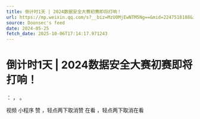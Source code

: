 ```yaml
---
title: 倒计时1天 | 2024数据安全大赛初赛即将打响！
url: https://mp.weixin.qq.com/s?__biz=MzU0MjEwNTM5Ng==&mid=2247518188&idx=1&sn=51044bad05d7423de25ec110134bdc06
source: Doonsec's feed
date: 2024-05-25
fetch_date: 2025-10-06T17:14:17.971243
---
```


# 倒计时1天 | 2024数据安全大赛初赛即将打响！

：
，
。

视频
小程序
赞
，轻点两下取消赞
在看
，轻点两下取消在看